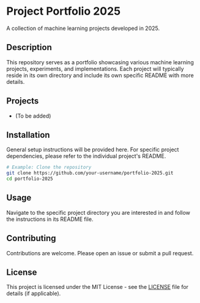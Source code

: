 # Project Portfolio 2025

A collection of machine learning projects developed in 2025.

## Description

This repository serves as a portfolio showcasing various machine learning projects, experiments, and implementations. Each project will typically reside in its own directory and include its own specific README with more details.

## Projects

*   (To be added)

## Installation

General setup instructions will be provided here. For specific project dependencies, please refer to the individual project's README.

```bash
# Example: Clone the repository
git clone https://github.com/your-username/portfolio-2025.git
cd portfolio-2025
```

## Usage

Navigate to the specific project directory you are interested in and follow the instructions in its README file.

## Contributing

Contributions are welcome. Please open an issue or submit a pull request.

## License

This project is licensed under the MIT License - see the [LICENSE](LICENSE) file for details (if applicable).